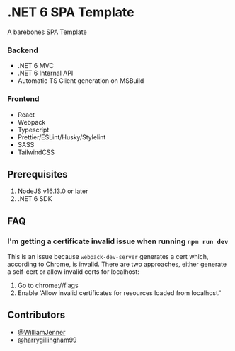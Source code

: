 # .NET 6 SPA Template

A barebones SPA Template

### Backend
- .NET 6 MVC
- .NET 6 Internal API
- Automatic TS Client generation on MSBuild

### Frontend
- React
- Webpack
- Typescript
- Prettier/ESLint/Husky/Stylelint
- SASS
- TailwindCSS
 
## Prerequisites
1.    NodeJS v16.13.0 or later
2.    .NET 6 SDK

## FAQ

### I'm getting a certificate invalid issue when running `npm run dev`

This is an issue because `webpack-dev-server` generates a cert which, according to Chrome, is invalid. There are two approaches, either generate a self-cert or allow invalid certs for localhost:

1. Go to chrome://flags
2. Enable 'Allow invalid certificates for resources loaded from localhost.'

## Contributors
- [@WilliamJenner](https://github.com/WilliamJenner)
- [@harrygillingham99](https://github.com/harrygillingham99)

